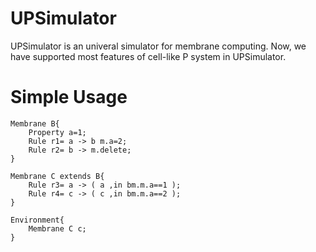 # UPSimulator
UPSimulator is an univeral simulator for membrane computing.
Now, we have supported most features of cell-like P system in UPSimulator.
# Simple Usage
```
Membrane B{  
	Property a=1;  
	Rule r1= a -> b m.a=2;  
	Rule r2= b -> m.delete;  
}  
  
Membrane C extends B{  
	Rule r3= a -> ( a ,in bm.m.a==1 );  
	Rule r4= c -> ( c ,in bm.m.a==2 );  
}  
  
Environment{  
	Membrane C c;  
}  
```

